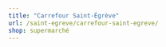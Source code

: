 ```yaml
---
title: "Carrefour Saint-Égrève"
url: /saint-egreve/carrefour-saint-egreve/
shop: supermarché
---
```

